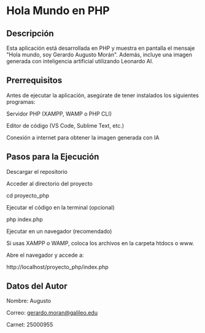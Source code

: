 # Hola Mundo en PHP

## Descripción

Esta aplicación está desarrollada en PHP y muestra en pantalla el mensaje "Hola mundo, soy Gerardo Augusto Morán". Además, incluye una imagen generada con inteligencia artificial utilizando Leonardo AI.

## Prerrequisitos

Antes de ejecutar la aplicación, asegúrate de tener instalados los siguientes programas:

Servidor PHP (XAMPP, WAMP o PHP CLI)

Editor de código (VS Code, Sublime Text, etc.)

Conexión a internet para obtener la imagen generada con IA

## Pasos para la Ejecución

Descargar el repositorio

Acceder al directorio del proyecto

cd proyecto_php

Ejecutar el código en la terminal (opcional)

php index.php

Ejecutar en un navegador (recomendado)

Si usas XAMPP o WAMP, coloca los archivos en la carpeta htdocs o www.

Abre el navegador y accede a:

http://localhost/proyecto_php/index.php

## Datos del Autor

Nombre: Augusto

Correo: gerardo.moran@galileo.edu

Carnet: 25000955
